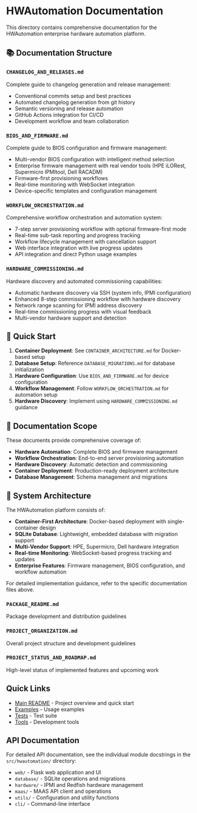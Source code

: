 # HWAutomation Documentation

This directory contains comprehensive documentation for the HWAutomation enterprise hardware automation platform.

## 📚 Documentation Structure

### `CHANGELOG_AND_RELEASES.md`

Complete guide to changelog generation and release management:

- Conventional commits setup and best practices
- Automated changelog generation from git history
- Semantic versioning and release automation
- GitHub Actions integration for CI/CD
- Development workflow and team collaboration

### `BIOS_AND_FIRMWARE.md`

Complete guide to BIOS configuration and firmware management:

- Multi-vendor BIOS configuration with intelligent method selection
- Enterprise firmware management with real vendor tools (HPE iLORest, Supermicro IPMItool, Dell RACADM)
- Firmware-first provisioning workflows
- Real-time monitoring with WebSocket integration
- Device-specific templates and configuration management

### `WORKFLOW_ORCHESTRATION.md`

Comprehensive workflow orchestration and automation system:

- 7-step server provisioning workflow with optional firmware-first mode
- Real-time sub-task reporting and progress tracking
- Workflow lifecycle management with cancellation support
- Web interface integration with live progress updates
- API integration and direct Python usage examples

### `HARDWARE_COMMISSIONING.md`

Hardware discovery and automated commissioning capabilities:

- Automatic hardware discovery via SSH (system info, IPMI configuration)
- Enhanced 8-step commissioning workflow with hardware discovery
- Network range scanning for IPMI address discovery
- Real-time commissioning progress with visual feedback
- Multi-vendor hardware support and detection

## 🚀 Quick Start

1. **Container Deployment**: See `CONTAINER_ARCHITECTURE.md` for Docker-based setup
2. **Database Setup**: Reference `DATABASE_MIGRATIONS.md` for database initialization
3. **Hardware Configuration**: Use `BIOS_AND_FIRMWARE.md` for device configuration
4. **Workflow Management**: Follow `WORKFLOW_ORCHESTRATION.md` for automation setup
5. **Hardware Discovery**: Implement using `HARDWARE_COMMISSIONING.md` guidance

## 📖 Documentation Scope

These documents provide comprehensive coverage of:

- **Hardware Automation**: Complete BIOS and firmware management
- **Workflow Orchestration**: End-to-end server provisioning automation
- **Hardware Discovery**: Automatic detection and commissioning
- **Container Deployment**: Production-ready deployment architecture
- **Database Management**: Schema management and migrations

## 🔧 System Architecture

The HWAutomation platform consists of:

- **Container-First Architecture**: Docker-based deployment with single-container design
- **SQLite Database**: Lightweight, embedded database with migration support
- **Multi-Vendor Support**: HPE, Supermicro, Dell hardware integration
- **Real-time Monitoring**: WebSocket-based progress tracking and updates
- **Enterprise Features**: Firmware management, BIOS configuration, and workflow automation

For detailed implementation guidance, refer to the specific documentation files above.

### `PACKAGE_README.md`

Package development and distribution guidelines

### `PROJECT_ORGANIZATION.md`

Overall project structure and development guidelines

### `PROJECT_STATUS_AND_ROADMAP.md`

High-level status of implemented features and upcoming work

## Quick Links

- [Main README](../README.md) - Project overview and quick start
- [Examples](../examples/) - Usage examples
- [Tests](../tests/) - Test suite
- [Tools](../tools/) - Development tools

## API Documentation

For detailed API documentation, see the individual module docstrings in the `src/hwautomation/` directory:

- `web/` - Flask web application and UI
- `database/` - SQLite operations and migrations
- `hardware/` - IPMI and Redfish hardware management
- `maas/` - MAAS API client and operations
- `utils/` - Configuration and utility functions
- `cli/` - Command-line interface

